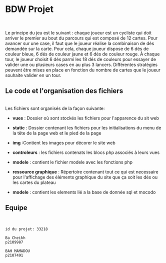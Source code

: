 # BDW Projet
<br />

Le principe du jeu est le suivant : chaque joueur est un cycliste qui doit arriver le premier au bout du parcours qui est composé de 12 cartes. Pour avancer sur une case, il faut que le joueur réalise la combinaison de dés demandée sur la carte. Pour cela, chaque joueur dispose de 6 dés de couleur bleue, 6 dés de couleur jaune et 6 dés de couleur rouge. À chaque tour, le joueur choisit 6 dés parmi les 18 dés de couleurs pour essayer de valider une ou plusieurs cases en au plus 3 lancers. Différentes stratégies peuvent être mises en place en fonction
du nombre de cartes que le joueur souhaite valider en un tour.



## Le code et l'organisation des fichiers
<br />
Les fichiers sont organisés de la façon suivante:
<br />

- **vues**       : Dossier où sont stockés les fichiers pour l'apparence du
                    sit web

- **static**       : Dossier contenant les fichiers pour les initialisations du menu
                     de la tête de la page web  et le pied de la page 

- **img**      :Contient les images pour décorer le site web

- **controleurs**     : les fichiers contenats les blocs php associés à leurs vues

- **modele**     : contient le fichier modele avec les fonctions php

- **ressource graphique**   : Répertoire contenant tout ce qui est necessaire pour l'affichage
                              des éléments graphique du site que ça soit les dés ou les cartes 
                              du plateau

- **modele**     : contient les elements lié a la base de donnée sql et mocodo


## Equipe
<br />

```
id du projet: 33218

Ba Cheikh
p2109987

BAH MAMADOU 
p2107491

```
